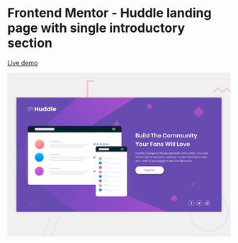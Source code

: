 # Frontend Mentor - Huddle landing page with single introductory section

[Live demo](https://ahmed-soultan.github.io/Frontend-mentor-challenges/huddle-landing-page-with-single-introductory-section/)

![Design preview for the Huddle landing page with single introductory section](./design/desktop-preview.jpg)
